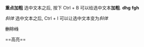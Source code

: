 **重点加粗**
选中文本之后, 按下 Ctrl + B 可以给选中文本**加粗**.
**dhg** **fgh** 

*斜体*
选中文本之后, Ctrl + I 可以让选中文本变为*斜体*

~~删除线~~

==高亮==


